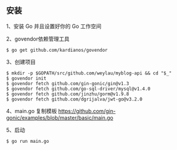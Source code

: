 ## 安装

1、安装 Go 并且设置好你的 Go 工作空间

2、govendor依赖管理工具
```
$ go get github.com/kardianos/govendor
```
3、创建项目
```$xslt
$ mkdir -p $GOPATH/src/github.com/weylau/myblog-api && cd "$_"
$ govendor init
$ govendor fetch github.com/gin-gonic/gin@v1.3
$ govendor fetch github.com/go-sql-driver/mysql@v1.4.0
$ govendor fetch github.com/jinzhu/gorm@v1.9.8
$ govendor fetch github.com/dgrijalva/jwt-go@v3.2.0
```
4、main.go
复制模板
https://github.com/gin-gonic/examples/blob/master/basic/main.go

5、启动
```$xslt
$ go run main.go
```